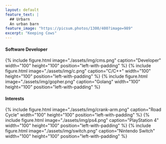 ```yaml
---
layout: default
feature_text: |
  ## Urbarn
  An urban barn
feature_image: "https://picsum.photos/1300/400?image=989"
excerpt: "Keeping Cows"
---
```


#### Software Developer

<div class="imgline">
{% include figure.html image="./assets/img/cms.png" caption="Developer" width="100" height="100" position="left-with-padding" %}
{% include figure.html image="./assets/img/c.png" caption="C/C++" width="100" height="100" position="left-with-padding" %}
{% include figure.html image="./assets/img/gopher.png" caption="Golang" width="100" height="100" position="left-with-padding" %}
</div>

#### Interests

<div class="imgline">
{% include figure.html image="./assets/img/crank-arm.png" caption="Road Cycle" width="100" height="100" position="left-with-padding" %}
{% include figure.html image="./assets/img/ps4.png" caption="PlayStation 4" width="100" height="100" position="left-with-padding" %}
{% include figure.html image="./assets/img/switch.png" caption="Nintendo Switch" width="100" height="100" position="left-with-padding" %}
</div>

